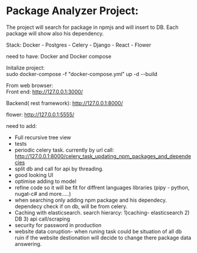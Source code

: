 
# Package Analyzer Project:

The project will search for package in npmjs and will insert to DB.
Each package will show also his dependency.

Stack: Docker - Postgres -  Celery - Django  - React - Flower

need to have:
Docker and Docker compose

Initalize project:  
sudo docker-compose -f "docker-compose.yml" up -d --build


From web browser:  
 Front end: 
    http://127.0.0.1:3000/

 Backend( rest framework): 
    http://127.0.0.1:8000/

 flower: 
    http://127.0.0.1:5555/


need to add:

- Full recursive tree view
- tests
- periodic celery task. currently by url call:
 http://127.0.0.1:8000/celery_task_updating_npm_packages_and_dependecies
- split db and call for api by threading.
- good looking UI
- optimise adding to model
- refine code so it will be fit for diffrent languages libraries (pipy - python, nugat-c#  and more.....)
- when searching only adding npm package and his dependecy. dependecy check if on db, will be from celery.
- Caching with elasticsearch. search hierarcy: 1)caching- elasticsearch 2) DB 3) api call/scraping 
- security for password in production
- website data coruption- when runing task could be situation of all db ruin if the website destionation will decide to change there package data answering.
